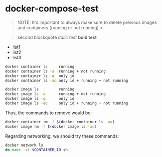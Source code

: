 # docker-compose-test

>NOTE: It's important to always make sure to delete previous images and containers (running or not running) <

>second blockquote
*italic test*
**bold test**

- list1
- list2
- list3

```bash
docker container ls     running
docker container ls -a  running + not running
docker container ls -q  only id
docker container ls -aq only id + running + not running
```

```bash
docker image ls         running
docker image ls -a      running + not running
docker image ls -q      only id
docker image ls -aq     only id + running + not running
```

Thus, the commands to remove would be:
```bash
docker container rm -f $(docker container ls -aq)
docker image rm -f $(docker image ls -aq)
```

Regarding networking, we should try these commands:

```bash
docker network ls
do exec -it $CONTAINER_ID sh
```